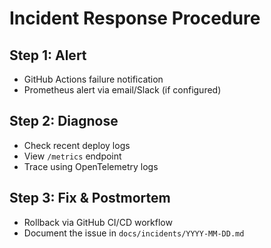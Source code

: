 # Incident Response Procedure

## Step 1: Alert
- GitHub Actions failure notification
- Prometheus alert via email/Slack (if configured)

## Step 2: Diagnose
- Check recent deploy logs
- View `/metrics` endpoint
- Trace using OpenTelemetry logs

## Step 3: Fix & Postmortem
- Rollback via GitHub CI/CD workflow
- Document the issue in `docs/incidents/YYYY-MM-DD.md`
